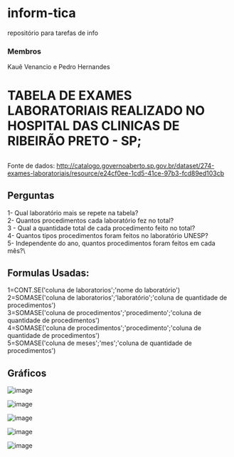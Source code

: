 # inform-tica
repositório para tarefas de info
### Membros
Kauê Venancio e  Pedro Hernandes

# TABELA DE EXAMES LABORATORIAIS REALIZADO NO HOSPITAL DAS CLINICAS DE RIBEIRÃO PRETO - SP;

##
Fonte de dados: http://catalogo.governoaberto.sp.gov.br/dataset/274-exames-laboratoriais/resource/e24cf0ee-1cd5-41ce-97b3-fcd89ed103cb
## Perguntas
1- Qual laboratório mais se repete na tabela? \
2- Quantos procedimentos cada laboratório fez no total? \
3 - Qual a quantidade total de cada procedimento feito no total? \
4- Quantos tipos procedimentos foram feitos no laboratório UNESP? \
5- Independente do ano, quantos procedimentos foram feitos em cada mês?\

## Formulas Usadas:
1=CONT.SE('coluna de laboratorios';'nome do laboratório') \
2=SOMASE('coluna de laboratorios';'laboratório';'coluna de quantidade de procedimentos') \
3=SOMASE('coluna de procedimentos';'procedimento';'coluna de quantidade de procedimentos') \
4=SOMASE('coluna de procedimentos';'procedimento';'coluna de quantidade de procedimentos') \
5=SOMASE('coluna de meses';'mes';'coluna de quantidade de procedimentos') 


## Gráficos
![image](https://github.com/user-attachments/assets/39440398-28c0-4513-af13-0a0249616062)


![image](https://github.com/user-attachments/assets/95b2179c-a9df-469c-914a-d4321e380b9e)


![image](https://github.com/user-attachments/assets/ff06498d-ad25-4228-9ddb-ac7617adb7d8)


![image](https://github.com/user-attachments/assets/43bae17e-e39e-42f7-829d-db92c510f2b3)


![image](https://github.com/user-attachments/assets/42af0935-42cd-47d2-8104-17238a9cdc73)

